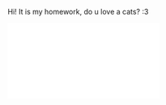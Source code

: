 Hi! It is my homework, do u love a cats? :3

![Иллюстрация к проекту]([https://github.com/Kasteas2001/ComputerVisionLab-1/raw/master/Sourse/Lab1/output.pdf)
